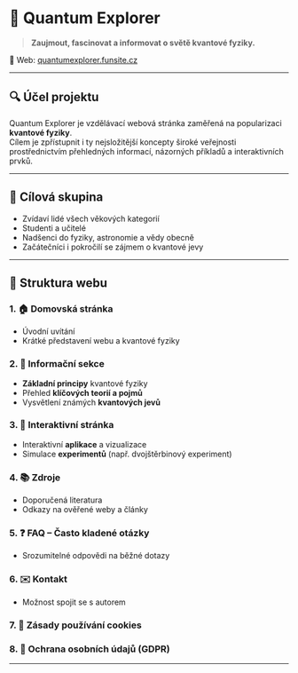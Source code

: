 # 🌌 Quantum Explorer

> **Zaujmout, fascinovat a informovat o světě kvantové fyziky.**

📍 Web: [quantumexplorer.funsite.cz](https://quantumexplorer.funsite.cz/index.html)

---

## 🔍 Účel projektu

Quantum Explorer je vzdělávací webová stránka zaměřená na popularizaci **kvantové fyziky**.  
Cílem je zpřístupnit i ty nejsložitější koncepty široké veřejnosti prostřednictvím přehledných informací, názorných příkladů a interaktivních prvků.

---

## 🎯 Cílová skupina

- Zvídaví lidé všech věkových kategorií  
- Studenti a učitelé  
- Nadšenci do fyziky, astronomie a vědy obecně  
- Začátečníci i pokročilí se zájmem o kvantové jevy

---

## 🧭 Struktura webu

### 1. 🏠 Domovská stránka
- Úvodní uvítání  
- Krátké představení webu a kvantové fyziky

### 2. 📘 Informační sekce
- **Základní principy** kvantové fyziky  
- Přehled **klíčových teorií a pojmů**  
- Vysvětlení známých **kvantových jevů**
<!-- - **Vzorce a tabulky** pro praktické použití -->

### 3. 🧪 Interaktivní stránka
- Interaktivní **aplikace** a vizualizace  
- Simulace **experimentů** (např. dvojštěrbinový experiment)

### 4. 📚 Zdroje
- Doporučená literatura  
- Odkazy na ověřené weby a články

### 5. ❓ FAQ – Často kladené otázky
- Srozumitelné odpovědi na běžné dotazy

### 6. ✉️ Kontakt
- Možnost spojit se s autorem

### 7. 🍪 Zásady používání cookies

### 8. 🔐 Ochrana osobních údajů (GDPR)

---
